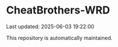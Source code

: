 # CheatBrothers-WRD

Last updated: 2025-06-03 19:22:00

This repository is automatically maintained.
